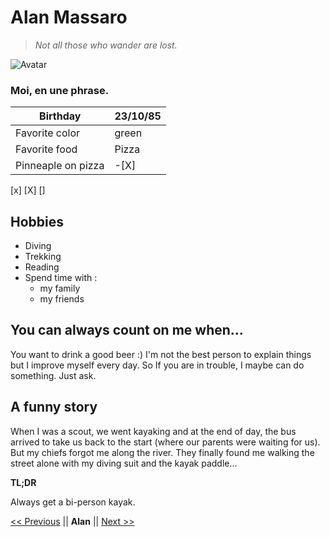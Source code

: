 # Alan Massaro

>*Not all those who wander are lost.*

![Avatar](https://media-exp1.licdn.com/dms/image/C5103AQGQQ5KPiCd_9g/profile-displayphoto-shrink_400_400/0?e=1607558400&v=beta&t=gZUhWtK3OtNTfA_YHUtOc1WsI3RlFK_pBeHv_zTkWXM)

### Moi, en une phrase.

| Birthday           | 23/10/85|
|--------------------|---------|
| Favorite color     | green   |
| Favorite food      | Pizza   |
| Pinneaple on pizza |  -[X]   |

[x]
[X]
[]

## Hobbies

* Diving
* Trekking
* Reading
* Spend time with :
  * my family
  * my friends

## You can always count on me when...
You want to drink a good beer :)
I'm not the best person to explain things but I improve myself every day. So If you are in trouble, I maybe can do something. Just ask.

## A funny story

When I was a scout, we went kayaking and at the end of day, the bus arrived to take us back to the start (where our parents were waiting for us). But my chiefs forgot me along the river. They finally found me walking the street alone with my diving suit and the kayak paddle...

**TL;DR**

Always get a bi-person kayak.

[<< Previous](https://github.com/JonathanMaillard/markdown-challenge) || **Alan** || [Next >>](https://github.com/Marmouz82/markdown-challenge)
